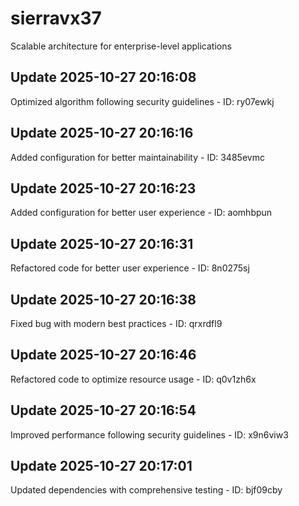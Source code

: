 # sierravx37
Scalable architecture for enterprise-level applications

## Update 2025-10-27 20:16:08
Optimized algorithm following security guidelines - ID: ry07ewkj


## Update 2025-10-27 20:16:16
Added configuration for better maintainability - ID: 3485evmc


## Update 2025-10-27 20:16:23
Added configuration for better user experience - ID: aomhbpun


## Update 2025-10-27 20:16:31
Refactored code for better user experience - ID: 8n0275sj


## Update 2025-10-27 20:16:38
Fixed bug with modern best practices - ID: qrxrdfl9


## Update 2025-10-27 20:16:46
Refactored code to optimize resource usage - ID: q0v1zh6x


## Update 2025-10-27 20:16:54
Improved performance following security guidelines - ID: x9n6viw3


## Update 2025-10-27 20:17:01
Updated dependencies with comprehensive testing - ID: bjf09cby

